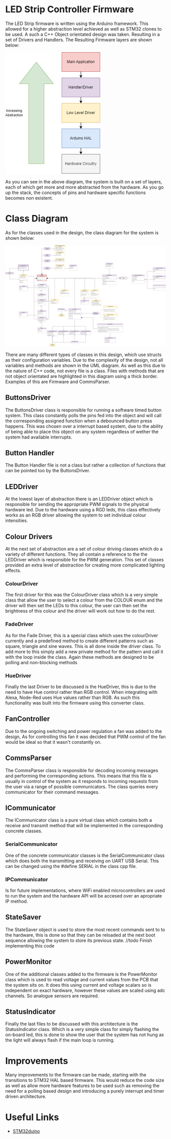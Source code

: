 # LED Strip Controller Firmware

The LED Strip firmware is written using the Arduino framework. This allowed for a higher abstraction level achieved as well as STM32 clones to be used. A such a C++ Object orientated design was taken. Resulting in a set of Drivers and Handlers. The Resulting Firmware layers are shown below:

![Firmware Layers](../docs/Diagrams-Firmware%20Abstraction%20Layers.png)

As you can see in the above diagram, the system is built on a set of layers, each of which get more and more abstracted from the hardware. As you go up the stack, the concepts of pins and hardware specific functions becomes non existent.

# Class Diagram
As for the classes used in the design, the class diagram for the system is shown below:

![Class Diagram](../docs/Diagrams-Firmware%20Class%20Diagram.png)

There are many different types of classes in this design, which use structs as their configuration variables. Due to the complexity of the design, not all variables and methods are shown in the UML diagram. As well as this due to the nature of C++ code, not every file is a class. Files with methods that are not object orientated are highlighted in this diagram using a thick border. Examples of this are Firmware and CommsParser.

## ButtonsDriver

The ButtonsDriver class is responsible for running a software timed button system. This class constantly polls the pins fed into the object and will call the corresponding assigned function when a debounced button press happens. This was chosen over a interrupt based system, due to the ability of being able to place this object on any system regardless of wether the system had available interrupts.

## Button Handler

The Button Handler file is not a class but rather a collection of functions that can be pointed too by the ButtonsDriver.

## LEDDriver

At the lowest layer of abstraction there is an LEDDriver object which is responsible for sending the appropriate PWM signals to the physical hardware led. Due to the hardware using a RGD leds, this class effectively works as an RGB driver allowing the system to set individual colour intensities.

## Colour Drivers

At the next set of abstraction are a set of colour driving classes which do a variety of different functions. They all contain a reference to the the LEDDriver which is responsible for the PWM generation. This set of classes provided an extra level of abstraction for creating more complicated lighting effects.

### ColourDriver

The first driver for this was the ColourDriver class which is a very simple class that allow the user to select a colour from the COLOUR enum and the driver will then set the LEDs to this colour, the user can then set the brightness of this colour and the driver will work out how to do the rest.

### FadeDriver
As for the Fade Driver, this is a special class which uses the colourDriver currently and a predefined method to create different patterns such as square, triangle and sine waves. This is all done inside the driver class. To add more to this simply add a new private method for the pattern and call it with the loop inside the class. Again these methods are designed to be polling and non-blocking methods

### HueDriver
Finally the last Driver to be discussed is the HueDriver, this is due to the need to have Hue control rather than RGB control. When integrating with Alexa, Node-Red uses Hue values rather than RGB. As such this functionality was built into the firmware using this converter class.

## FanController
Due to the ongoing switching and power regulation a fan was added to the design, As for controlling this fan it was decided that PWM control of the fan would be ideal so that it wasn't constantly on.

## CommsParser
The CommsParser class is responsible for decoding incoming messages and performing the corresponding actions. This means that this file is usually in control of the system as it responds to incoming requests from the user via a range of possible communicators. The class queries every communicator for their command messages.

## ICommunicator
The ICommunicator class is a pure virtual class which contains both a receive and transmit method that will be implemented in the corresponding concrete classes.

### SerialCommunicator
One of the concrete communicator classes is the SerialCommunicator class which does both the transmitting and receiving on UART USB Serial. This can be changed using the #define SERIAL in the class cpp file.

### IPCommunicator
Is for future implementations, where WiFi enabled microcontrollers are used to run the system and the hardware API will be accesed over an apropriate IP method.

## StateSaver
The StateSaver object is used to store the most recent commands sent to to the hardware, this is done so that they can be reloaded at the next boot sequence allowing the system to store its previous state. //todo Finish implementing this code

## PowerMonitor

One of the additional classes added to the firmware is the PowerMonitor class which is used to read voltage and current values from the PCB that the system sits on. It does this using current and voltage scalars so is independent on exact hardware, however these values are scaled using adc channels. So analogue sensors are required.

## StatusIndicator

Finally the last files to be discussed with this architecture is the StatusIndicator class. Which is a very simple class for simply flashing the on-board led, this is done to show the user that the system has not hung as the light will always flash if the main loop is running.

# Improvements
Many improvements to the firmware can be made, starting with the transitions to STM32 HAL based firmware. This would reduce the code size as well as allow more hardware features to be used such as removing the need for a polling based design and introducing a purely interrupt and timer driven architecture.

# Useful Links

- [STM32duino](https://github.com/stm32duino)